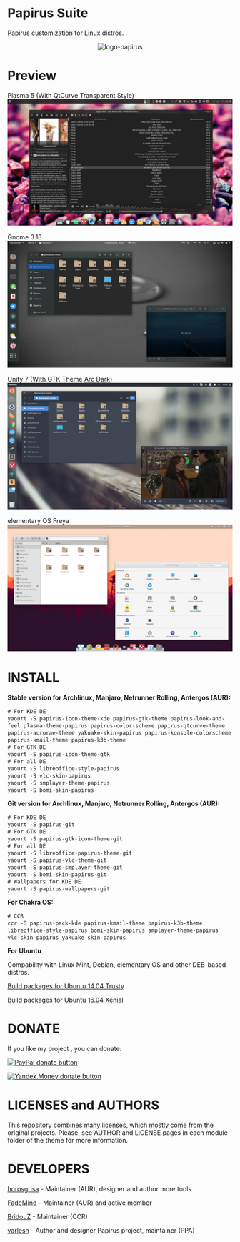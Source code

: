 # Papirus Suite
Papirus customization for Linux distros.

<p align="center">
  <img src="https://raw.githubusercontent.com/varlesh/papirus-suite/master/logo-papirus.png" alt="logo-papirus"/>
</p>

# Preview

Plasma 5 (With QtCurve Transparent Style)
![Screenshot - KDE](papirus-kde.png)


Gnome 3.18
![Screenshot - GNOME](papirus-gnome.png)

Unity 7 (With GTK Theme [Arc Dark](https://github.com/horst3180/arc-theme))
![Screenshot - UNITY](papirus-arc-unity.png)

elementary OS Freya
![Screenshot - Pantheon](papirus-elementary.png)

# INSTALL

**Stable version for Archlinux, Manjaro, Netrunner Rolling, Antergos (AUR):**
```
# For KDE DE
yaourt -S papirus-icon-theme-kde papirus-gtk-theme papirus-look-and-feel plasma-theme-papirus papirus-color-scheme papirus-qtcurve-theme papirus-aurorae-theme yakuake-skin-papirus papirus-konsole-colorscheme papirus-kmail-theme papirus-k3b-theme
# For GTK DE
yaourt -S papirus-icon-theme-gtk
# For all DE
yaourt -S libreoffice-style-papirus
yaourt -S vlc-skin-papirus
yaourt -S smplayer-theme-papirus
yaourt -S bomi-skin-papirus
```

**Git version for Archlinux, Manjaro, Netrunner Rolling, Antergos (AUR):**
```
# For KDE DE
yaourt -S papirus-git
# For GTK DE
yaourt -S papirus-gtk-icon-theme-git
# For all DE
yaourt -S libreoffice-papirus-theme-git
yaourt -S papirus-vlc-theme-git
yaourt -S papirus-smplayer-theme-git
yaourt -S bomi-skin-papirus-git
# Wallpapers for KDE DE
yaourt -S papirus-wallpapers-git
```
**For Chakra OS:**
```
# CCR
ccr -S papirus-pack-kde papirus-kmail-theme papirus-k3b-theme libreoffice-style-papirus bomi-skin-papirus smplayer-theme-papirus vlc-skin-papirus yakuake-skin-papirus
```

**For Ubuntu**

Compability with Linux Mint, Debian, elementary OS and other DEB-based distros.

[Build packages for Ubuntu 14.04 Trusty](https://launchpad.net/~varlesh-l/+archive/ubuntu/papirus-pack/+packages?field.name_filter=&field.status_filter=published&field.series_filter=trusty)

[Build packages for Ubuntu 16.04 Xenial](https://launchpad.net/~varlesh-l/+archive/ubuntu/papirus-pack/+packages?field.name_filter=&field.status_filter=published&field.series_filter=xenial)

# DONATE
If you like my project , you can donate:

<span class="paypal"><a href="https://www.paypal.me/varlesh" title="Donate to this project using Paypal"><img src="https://www.paypalobjects.com/webstatic/mktg/Logo/pp-logo-100px.png" alt="PayPal donate button" /></a></span>

<span class="Yandex.Money"><a href="http://yasobe.ru/na/varlesh#form_submit" title="Donate to this project using Yandex.Money"><img src="https://money.yandex.ru/img/ym_logo.gif" alt="Yandex.Money donate button" /></a></span>

# LICENSES and AUTHORS
This repository combines many licenses, which mostly come from the original projects. Please, see AUTHOR and LICENSE pages in each module folder of the theme for more information.

# DEVELOPERS
[horosgrisa](https://github.com/horosgrisa) - Maintainer (AUR), designer and author more tools

[FadeMind](https://github.com/FadeMind) - Maintainer (AUR) and active member

[BridouZ](https://chakraos.org/ccr/packages.php?K=BridouZ&SeB=m) - Maintainer (CCR)

[varlesh](https://github.com/varlesh) - Author and designer Papirus project, maintainer (PPA)

